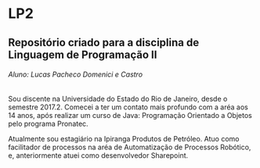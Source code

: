 # LP2
## Repositório criado para a disciplina de Linguagem de Programação II
###### Aluno: Lucas Pacheco Domenici e Castro

<p>Sou discente na Universidade do Estado do Rio de Janeiro, desde o semestre 2017.2. Comecei a ter um contato mais profundo com a aréa aos 14 anos, após realizar um curso de Java: Programação Orientado  a Objetos pelo programa Pronatec.<p>
<p>Atualmente sou estagiário na Ipiranga Produtos de Petróleo. Atuo como facilitador de processos na aréa de Automatização de Processos Robótico, e, anteriormente atuei como desenvolvedor Sharepoint.<p>

